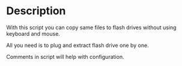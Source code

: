 # Description
With this script you can copy same files to flash drives without using keyboard and mouse. 

All you need is to plug and extract flash drive one by one.

Comments in script will help with configuration.
